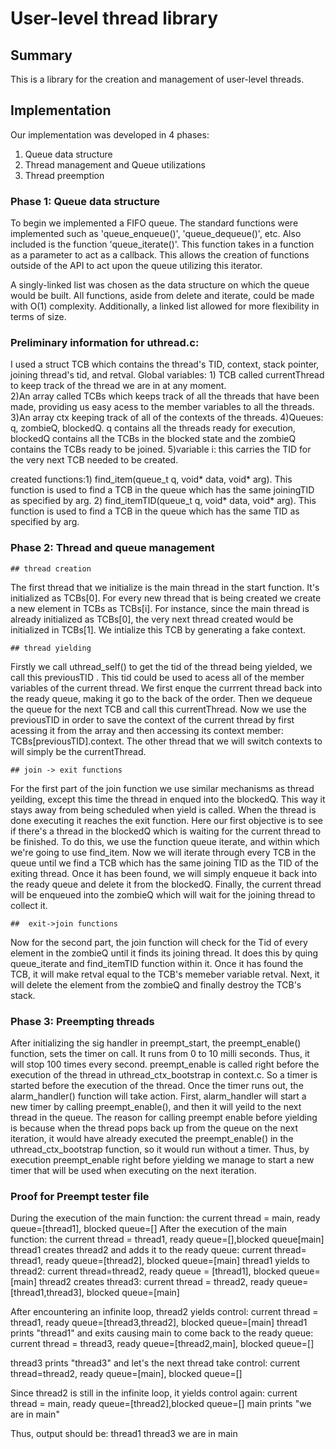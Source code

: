 # User-level thread library

## Summary

This is a library for the creation and management of user-level threads.

## Implementation

Our implementation was developed in 4 phases:

1. Queue data structure
2. Thread management and Queue utilizations
3. Thread preemption

### Phase 1: Queue data structure

To begin we implemented a FIFO queue. The standard functions were implemented
such as 'queue_enqueue()', 'queue_dequeue()', etc. Also included is the function
'queue_iterate()'. This function takes in a function as a parameter to act as a
callback. This allows the creation of functions outside of the API to act upon
the queue utilizing this iterator.

A singly-linked list was chosen as the data structure on which the queue would
be built. All functions, aside from delete and iterate, could be made with O(1)
complexity. Additionally, a linked list allowed for more flexibility in terms
of size.


### Preliminary information for uthread.c:
I used a struct TCB which contains the thread's TID, context, stack pointer, joining thread's tid, and retval. 
Global variables: 1) TCB called currentThread to keep track of the thread we are in at any moment.  
                  2)An array called TCBs which keeps track of all the threads that have been made,
                  providing us easy acess to the member variables to all the threads.  
                  3)An array ctx keeping track of all of the contexts of the threads.
                  4)Queues: q, zombieQ, blockedQ. q contains all the threads ready for execution, 
                  blockedQ contains all the TCBs in the blocked state and the zombieQ contains the TCBs ready to be joined.
                  5)variable i: this carries the TID for the very next TCB needed to be created.

created functions:1) find_item(queue_t q, void* data, void* arg). 
                 This function is used to find a TCB in the queue which has the same joiningTID as specified by arg.
                  2) find_itemTID(queue_t q, void* data, void* arg). 
                  This function is used to find a TCB in the queue which has the same TID as specified by arg.
                  
                  
### Phase 2: Thread and queue management
    ## thread creation
    
   The first thread that we initialize is the main thread in the start function. It's initialized as TCBs[0].
   For every new thread that is being created we create a new element in TCBs as TCBs[i]. 
   For instance, since the main thread is already initialized as TCBs[0], the very next thread created would be 
   initialized in TCBs[1]. We intialize this TCB by generating a fake context.
   
    ## thread yielding
   Firstly we call uthread_self() to get the tid of the thread being yielded, we call this previousTID . 
   This tid could be used to acess all of the member variables of the current thread. We first enque the 
   currrent thread back into the ready queue, making it go to the back of the order. Then we dequeue the 
   queue for the next TCB and call this currentThread. Now we use the previousTID in order to save the 
   context of the current thread by first acessing it from the array and then accessing its context member: 
   TCBs[previousTID].context. The other thread that we will switch contexts to will simply be the currentThread.
   
    ## join -> exit functions
   For the first part of the join function we use similar mechanisms as thread yeilding, except this time 
   the thread in enqued into the blockedQ. This way it stays away from being scheduled when yield is called.
   When the thread is done executing it reaches the exit function. Here our first objective is to see if 
   there's a thread in the blockedQ which is waiting for the current thread to be finished. To do this, we
   use the function queue iterate, and within which we're going to use find_item. Now we will iterate 
   through every TCB in the queue until we find a TCB which has the same joining TID as the TID of the 
   exiting thread. Once it has been found, we will simply enqueue it back into the ready queue and delete
   it from the blockedQ. Finally, the current thread will be enqueued into the zombieQ which will wait 
   for the joining thread to collect it.
   
    ##  exit->join functions
   Now for the second part, the join function will check for the Tid of every element in the zombieQ until
   it finds its joining thread. It does this by quing queue_iterate and find_itemTID function within it.
   Once it has found the TCB, it will make  retval equal to the TCB's memeber variable retval. Next, it
   will delete the element from the zombieQ and finally destroy the TCB's stack. 


### Phase 3: Preempting threads

After initializing the sig handler in preempt_start, the preempt_enable() function, sets the timer on call. 
It runs from 0 to 10 milli seconds. Thus, it will stop 100 times every second. preempt_enable is called
right before the execution of the thread in uthread_ctx_bootstrap in context.c. So a timer is started
before the execution of the thread. Once the timer runs out, the alarm_handler() function will take
action. First, alarm_handler will start a new timer by calling preempt_enable(), and then it will 
yeild to the next thread in the queue. The reason for calling preempt enable before yielding is 
because when the thread pops back up from the queue on the next iteration, it would have already 
executed the preempt_enable() in the uthread_ctx_bootstrap function, so it would run without a timer. 
Thus, by execution preempt_enable right before yielding we manage to start a new timer that will
be used when executing on the next iteration.

### Proof for Preempt tester file
  
During the execution of the main function: the current thread = main, ready queue=[thread1], blocked queue=[]
After the execution of the main function: the current thread = thread1, ready queue=[],blocked queue[main]
thread1 creates thread2 and adds it to the ready queue: current thread= thread1, ready queue=[thread2], blocked queue=[main]
thread1 yields to thread2: current thread=thread2, ready queue = [thread1], blocked queue=[main]
thread2 creates thread3: current thread = thread2, ready queue= [thread1,thread3], blocked queue=[main]

After encountering an infinite loop, thread2 yields control: 
current thread = thread1, ready queue=[thread3,thread2], blocked queue=[main]
thread1 prints "thread1" and exits causing main to come back to the ready queue:
current thread = thread3, ready queue=[thread2,main], blocked queue=[]

thread3 prints "thread3" and let's the next thread take control:
current thread=thread2, ready queue=[main], blocked queue=[]

Since thread2 is still in the infinite loop, it yields control again: 
current thread = main, ready queue=[thread2],blocked queue=[]
main prints "we are in main"

Thus, output should be:
thread1
thread3
we are in main

